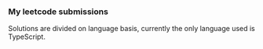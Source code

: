 ### My leetcode submissions

Solutions are divided on language basis, currently the only language used is TypeScript.